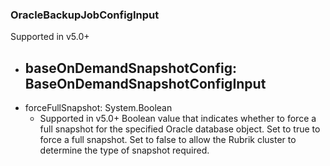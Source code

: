 ### OracleBackupJobConfigInput
Supported in v5.0+

- baseOnDemandSnapshotConfig: BaseOnDemandSnapshotConfigInput
  - 
- forceFullSnapshot: System.Boolean
  - Supported in v5.0+
      Boolean value that indicates whether to force a full snapshot for the specified Oracle database object. Set to true to force a full snapshot. Set to false to allow the Rubrik cluster to determine the type of snapshot required.
